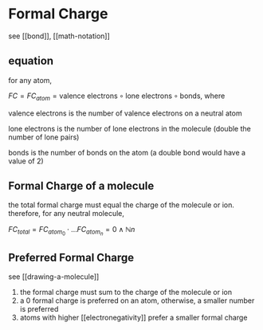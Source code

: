 # Formal Charge

see [[bond]], [[math-notation]]

## equation

for any atom,

$FC = FC_{atom} = \text{valence electrons} \circ \text{lone electrons} \circ \text{bonds}$, where

$\text{valence electrons}$ is the number of valence electrons on a neutral atom

$\text{lone electrons}$ is the number of lone electrons in the molecule (double the number of lone pairs)

$\text{bonds}$ is the number of bonds on the atom (a double bond would have a value of $2$)

## Formal Charge of a molecule

the total formal charge must equal the charge of the molecule or ion. therefore, for any neutral molecule,

$FC_{total} = FC_{atom_0} \cdot \dots FC_{atom_n} = 0 \land \mathbb N n$

## Preferred Formal Charge

see [[drawing-a-molecule]]

1. the formal charge must sum to the charge of the molecule or ion
2. a $0$ formal charge is preferred on an atom, otherwise, a smaller number is preferred
3. atoms with higher [[electronegativity]] prefer a smaller formal charge
